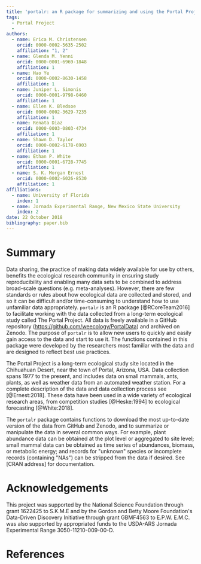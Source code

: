 ```yaml
---
title: 'portalr: an R package for summarizing and using the Portal Project Data'
tags:
  - Portal Project
  - 
authors:
  - name: Erica M. Christensen
    orcid: 0000-0002-5635-2502
    affiliation: "1, 2"
  - name: Glenda M. Yenni
    orcid: 0000-0001-6969-1848
    affiliation: 1
  - name: Hao Ye
    orcid: 0000-0002-8630-1458
    affiliation: 1
  - name: Juniper L. Simonis
    orcid: 0000-0001-9798-0460
    affiliation: 1
  - name: Ellen K. Bledsoe
    orcid: 0000-0002-3629-7235
    affiliation: 1
  - name: Renata Diaz
    orcid: 0000-0003-0803-4734
    affiliation: 1
  - name: Shawn D. Taylor
    orcid: 0000-0002-6178-6903
    affiliation: 1
  - name: Ethan P. White
    orcid: 0000-0001-6728-7745
    affiliation: 1
  - name: S. K. Morgan Ernest
    orcid: 0000-0002-6026-8530
    affiliation: 1
affiliations:
  - name: University of Florida
    index: 1
  - name: Jornada Experimental Range, New Mexico State University
    index: 2
date: 22 October 2018
bibliography: paper.bib
---
```


# Summary

Data sharing, the practice of making data widely available for use by others, benefits the ecological research community in ensuring study reproducibility and enabling many data sets to be combined to address broad-scale questions (e.g. meta-analyses). However, there are few standards or rules about how ecological data are collected and stored, and so it can be difficult and/or time-consuming to understand how to use unfamiliar data appropriately. ``portalr`` is an R package [@RCoreTeam2016] to facilitate working with the data collected from a long-term ecological study called The Portal Project. All data is freely available in a GitHub repository (https://github.com/weecology/PortalData) and archived on Zenodo. The purpose of ``portalr`` is to allow new users to quickly and easily gain access to the data and start to use it. The functions contained in this package were developed by the researchers most familiar with the data and are designed to reflect best use practices.

The Portal Project is a long-term ecological study site located in the Chihuahuan Desert, near the town of Portal, Arizona, USA. Data collection spans 1977 to the present, and includes data on small mammals, ants, plants, as well as weather data from an automated weather station. For a complete description of the data and data collection process see [@Ernest:2018]. These data have been used in a wide variety of ecological research areas, from competition studies [@Heske:1994] to ecological forecasting [@White:2018]. 

The ``portalr`` package contains functions to download the most up-to-date version of the data from GitHub and Zenodo, and to summarize or manipulate the data in several common ways. For example, plant abundance data can be obtained at the plot level or aggregated to site level; small mammal data can be obtained as time series of abundances, biomass, or metabolic energy; and records for "unknown" species or incomplete records (containing "NAs") can be stripped from the data if desired. See [CRAN address] for documentation. 

# Acknowledgements
This project was supported by the National Science Foundation through grant 1622425 to S.K.M.E and by the Gordon and Betty Moore Foundation's Data-Driven Discovery Initiative through grant GBMF4563 to E.P.W. E.M.C. was also supported by appropriated funds to the USDA-ARS Jornada Experimental Range 3050-11210-009-00-D.

# References